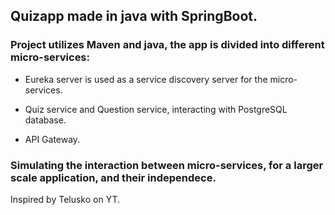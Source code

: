 ## Quizapp made in java with SpringBoot.

### Project utilizes Maven and java, the app is divided into different micro-services:
  
  - Eureka server is used as a service discovery server for the micro-services.

  - Quiz service and Question service, interacting with PostgreSQL database.

  - API Gateway.

### Simulating the interaction between micro-services, for a larger scale application, and their independece.

Inspired by Telusko on YT.
